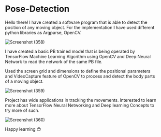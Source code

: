 # Pose-Detection

Hello there! I have created a software program that is able to detect the position of any moving object. For the implementation I have used different python libraries as Argparse, OpenCV.

![Screenshot (358)](https://user-images.githubusercontent.com/91378825/196661091-7995aa05-9afc-4e0d-a9fa-37b5e6c7f9a2.png)

I have created a basic PB trained model that is being operated by TensorFlow Machine Learning Algorithm using OpenCV and Deep Neural Network to read the network of the same PB file.

Used the screen grid and dimensions to define the positional parameters and VideoCapture feature of OpenCV to process and detect the body parts of a moving object. 

![Screenshot (359)](https://user-images.githubusercontent.com/91378825/196661126-44d0e145-415b-452c-b0af-0310b29d13b8.png)

Project has wide applications in tracking the movements. Interested to learn more about TensorFlow Neural Networking and Deep learning Concepts to try more of such.

![Screenshot (360)](https://user-images.githubusercontent.com/91378825/196661160-ac4641da-2d15-44c7-9f5b-f25d328f5196.png)

Happy learning 😊
